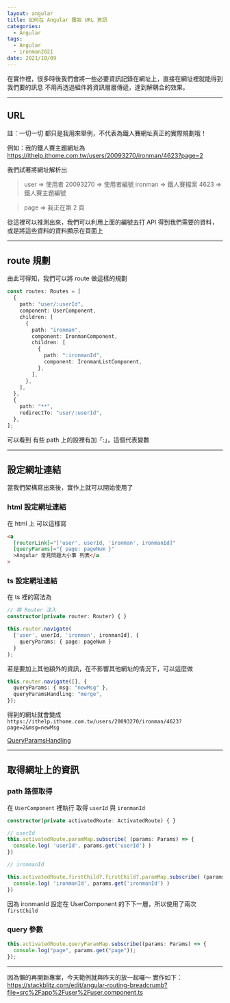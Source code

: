 ```yaml
---
layout: angular
title: 如何在 Angular 獲取 URL 資訊
categories:
  - Angular
tags:
  - Angular
  - ironman2021
date: 2021/10/09
---
```


在實作裡，很多時後我們會將一些必要資訊記錄在網址上，直接在網址裡就能得到我們要的訊息
不用再透過組件將資訊層層傳遞，達到解耦合的效果。

---

## URL

註：一切一切 都只是我用來舉例，不代表為鐵人賽網址真正的實際規劃哦！

例如：我的鐵人賽主題網址為
https://ithelp.ithome.com.tw/users/20093270/ironman/4623?page=2

我們試著將網址解析出

> user => 使用者
> 20093270 => 使用者編號
> ironman => 鐵人賽檔案
> 4623 => 鐵人賽主題編號

> page => 我正在第 2 頁

從這裡可以推測出來，我們可以利用上面的編號去打 API 得到我們需要的資料，或是將這些資料的資料顯示在頁面上

---

## route 規劃

由此可得知，我們可以將 route 做這樣的規劃

```ts
const routes: Routes = [
  {
    path: "user/:userId",
    component: UserComponent,
    children: [
      {
        path: "ironman",
        component: IronmanComponent,
        children: [
          {
            path: ":ironmanId",
            component: IronmanListComponent,
          },
        ],
      },
    ],
  },
  {
    path: "**",
    redirectTo: "user/:userId",
  },
];
```

可以看到 有些 path 上的設裡有加「:」，這個代表變數

---

## 設定網址連結

當我們架構寫出來後，實作上就可以開始使用了

### html 設定網址連結

在 html 上 可以這樣寫

```html
<a
  [routerLink]="['user', userId, 'ironman', ironmanId]"
  [queryParams]="{ page: pageNum }"
  >Angular 常見問題大小事 列表</a
>
```

### ts 設定網址連結

在 ts 裡的寫法為

```ts
// 將 Router 注入
constructor(private router: Router) { }

this.router.navigate(
  ['user', userId, 'ironman', ironmanId], {
    queryParams: { page: pageNum }
  }
);

```

若是要加上其他額外的資訊，在不影響其他網址的情況下，可以這麼做

```ts
this.router.navigate([], {
  queryParams: { msg: "newMsg" },
  queryParamsHandling: "merge",
});
```

得到的網址就會變成
`https://ithelp.ithome.com.tw/users/20093270/ironman/4623?page=2&msg=newMsg`

[QueryParamsHandling](https://angular.tw/api/router/QueryParamsHandling)

---

## 取得網址上的資訊

### path 路徑取得

在 `UserComponent` 裡執行
取得 `userId` 與 `ironmanId`

```ts
constructor(private activatedRoute: ActivatedRoute) { }

// userId
this.activatedRoute.paramMap.subscribe( (params: Params) => {
  console.log( 'userId', params.get('userId') )
})

// ironmanId

this.activatedRoute.firstChild?.firstChild?.paramMap.subscribe( (params: Params) => {
  console.log( 'ironmanId', params.get('ironmanId') )
})
```

因為 ironmanId 設定在 UserComponent 的下下一層，所以使用了兩次 `firstChild`

### query 參數

```ts
this.activatedRoute.queryParamMap.subscribe((params: Params) => {
  console.log("page", params.get("page"));
});
```

---

因為懶的再開新專案，今天範例就與昨天的放一起囉～
實作如下：
https://stackblitz.com/edit/angular-routing-breadcrumb?file=src%2Fapp%2Fuser%2Fuser.component.ts
